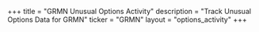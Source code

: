 +++
title = "GRMN Unusual Options Activity"
description = "Track Unusual Options Data for GRMN"
ticker = "GRMN"
layout = "options_activity"
+++

